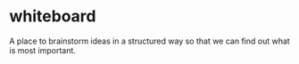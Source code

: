 # whiteboard
A place to brainstorm ideas in a structured way so that we can find out what is most important. 
